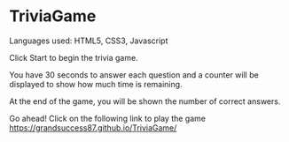 # TriviaGame

Languages used: HTML5, CSS3, Javascript

Click Start to begin the trivia game.

You have 30 seconds to answer each question and a counter will be displayed to show how much time is remaining.

At the end of the game, you will be shown the number of correct answers.

Go ahead! Click on the following link to play the game https://grandsuccess87.github.io/TriviaGame/


